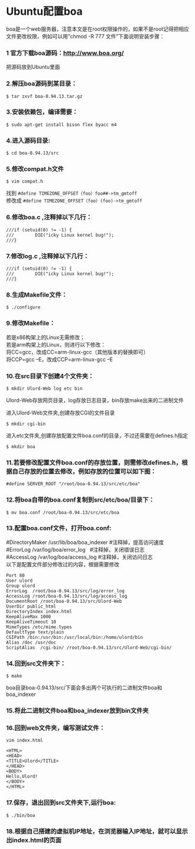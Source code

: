 # Ubuntu配置boa
boa是一个web服务器，注意本文是在root权限操作的，如果不是root记得把相应文件更改权限，例如可以用”chmod -R 777 文件”下面说明安装步骤：

### 1 官方下载boa源码：http://www.boa.org/
  把源码放到Ubuntu里面

### 2.解压boa源码到某目录：

    $ tar zxvf boa-0.94.13.tar.gz  
    

### 3.安装依赖包，编译需要：

    $ sudo apt-get install bison flex byacc m4

### 4.进入源码目录:

    $ cd boa-0.94.13/src

### 5.修改compat.h文件

    $ vim compat.h 

找到 `#define TIMEZONE_OFFSET（foo）foo##->tm_gmtoff`  
修改成 `#define TIMEZONE_OFFSET（foo）(foo)->tm_gmtoff`

### 6.修改boa.c ,注释掉以下几行：    

    ///if (setuid(0) != -1) {
    ///        DIE("icky Linux kernel bug!");
    ///}



### 7.修改log.c ,注释掉以下几行：

    ///if (setuid(0) != -1) {
    ///        DIE("icky Linux kernel bug!");
    ///}



### 8.生成Makefile文件：

    $ ./configure


### 9.修改Makefile：
若是x86构架上的Linux无需修改；  
若是arm构架上的Linux，则进行以下修改：  
将CC=gcc，改成CC=arm-linux-gcc（其他版本的替换即可）  
将CCP=gcc –E，改成CCP=arm-linux-gcc –E

### 10.在src目录下创建4个文件夹：

    $ mkdir Ulord-Web log etc bin
  
Ulord-Web存放网页目录，log存放日志目录，bin存放make出来的二进制文件

进入Ulord-Web文件夹,创建存放CGI的文件目录

    $ mkdir cgi-bin
    
进入etc文件夹,创建存放配置文件boa.conf的目录，不过还需要在defines.h指定

    $ mkdir boa
    
### 11.若要修改配置文件boa.conf的存放位置，则需修改defines.h，根据自己存放的位置去修改，例如存放的位置可以如下图：

    #define SERVER_ROOT "/root/boa-0.94.13/src/etc/boa"


### 12.将boa自带的boa.conf复制到src/etc/boa/目录下：

    $ mv boa.conf /root/boa-0.94.13/src/etc/boa


### 13.配置boa.conf文件，打开boa.conf:
#DirectoryMaker /usr/lib/boa/boa_indexer #注释掉，提高访问速度  
#ErrorLog /var/log/boa/error_log   #注释掉，关闭错误日志  
#AccessLog /var/log/boa/access_log  #注释掉，关闭访问日志  
以下是配置文件部分修改过的内容，根据需要修改

    Port 80
    User ulord
    Group ulord
    ErrorLog  /root/boa-0.94.13/src/log/error_log
    AccessLog /root/boa-0.94.13/src/log/access_log
    DocumentRoot /root/boa-0.94.13/src/Ulord-Web
    UserDir public_html
    DirectoryIndex index.html
    KeepAliveMax 1000
    KeepAliveTimeout 10
    MimeTypes /etc/mime.types
    DefaultType text/plain
    CGIPath /bin:/usr/bin:/usr/local/bin:/home/ulord/bin
    Alias /doc /usr/doc
    ScriptAlias  /cgi-bin/ /root/boa-0.94.13/src/Ulord-Web/cgi-bin/

### 14.回到src文件夹下：

    $ make

boa目录boa-0.94.13/src/下面会多出两个可执行的二进制文件boa和boa_indexer

### 15.将此二进制文件boa和boa_indexer放到bin文件夹


### 16.回到web文件夹，编写测试文件：

    vim index.html
    
    <HTML>
    <HEAD>
    <TITLE>Ulord</TITLE>
    </HEAD>
    <BODY>
    Hello,Ulord!
    </BODY>
    </HTML>

### 17.保存，退出回到src文件夹下,运行boa:

    $ ./bin/boa


### 18.根据自己搭建的虚拟机IP地址，在浏览器输入IP地址，就可以显示出index.html的页面
